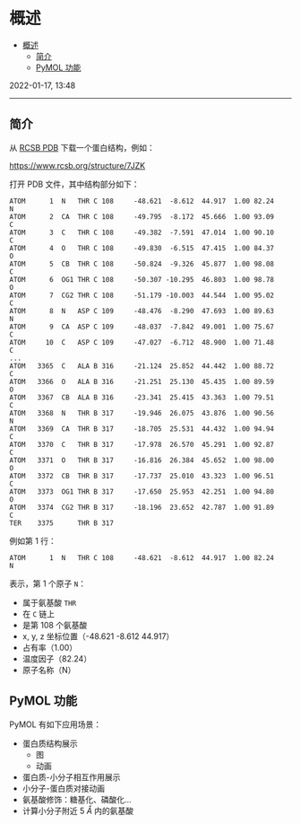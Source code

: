 # 概述

- [概述](#概述)
  - [简介](#简介)
  - [PyMOL 功能](#pymol-功能)

2022-01-17, 13:48
***

## 简介

从 [RCSB PDB](https://www.rcsb.org/) 下载一个蛋白结构，例如：

https://www.rcsb.org/structure/7JZK

打开 PDB 文件，其中结构部分如下：

```pdb
ATOM      1  N   THR C 108     -48.621  -8.612  44.917  1.00 82.24           N  
ATOM      2  CA  THR C 108     -49.795  -8.172  45.666  1.00 93.09           C  
ATOM      3  C   THR C 108     -49.382  -7.591  47.014  1.00 90.10           C  
ATOM      4  O   THR C 108     -49.830  -6.515  47.415  1.00 84.37           O  
ATOM      5  CB  THR C 108     -50.824  -9.326  45.877  1.00 98.08           C  
ATOM      6  OG1 THR C 108     -50.307 -10.295  46.803  1.00 98.78           O  
ATOM      7  CG2 THR C 108     -51.179 -10.003  44.544  1.00 95.02           C  
ATOM      8  N   ASP C 109     -48.476  -8.290  47.693  1.00 89.63           N  
ATOM      9  CA  ASP C 109     -48.037  -7.842  49.001  1.00 75.67           C  
ATOM     10  C   ASP C 109     -47.027  -6.712  48.900  1.00 71.48           C  
...
ATOM   3365  C   ALA B 316     -21.124  25.852  44.442  1.00 88.72           C  
ATOM   3366  O   ALA B 316     -21.251  25.130  45.435  1.00 89.59           O  
ATOM   3367  CB  ALA B 316     -23.341  25.415  43.363  1.00 79.51           C  
ATOM   3368  N   THR B 317     -19.946  26.075  43.876  1.00 90.56           N  
ATOM   3369  CA  THR B 317     -18.705  25.531  44.432  1.00 94.94           C  
ATOM   3370  C   THR B 317     -17.978  26.570  45.291  1.00 92.87           C  
ATOM   3371  O   THR B 317     -16.816  26.384  45.652  1.00 98.00           O  
ATOM   3372  CB  THR B 317     -17.737  25.010  43.323  1.00 96.51           C  
ATOM   3373  OG1 THR B 317     -17.650  25.953  42.251  1.00 94.80           O  
ATOM   3374  CG2 THR B 317     -18.196  23.652  42.787  1.00 91.89           C  
TER    3375      THR B 317     
```

例如第 1 行：

```pdb
ATOM      1  N   THR C 108     -48.621  -8.612  44.917  1.00 82.24           N  
```

表示，第 1 个原子 `N`：

- 属于氨基酸 `THR`
- 在 `C` 链上
- 是第 108 个氨基酸
- x, y, z 坐标位置（-48.621  -8.612  44.917）
- 占有率（1.00）
- 温度因子（82.24）
- 原子名称（N）

## PyMOL 功能

PyMOL 有如下应用场景：

- 蛋白质结构展示
  - 图
  - 动画
- 蛋白质-小分子相互作用展示
- 小分子-蛋白质对接动画
- 氨基酸修饰：糖基化、磷酸化...
- 计算小分子附近 5 $\mathring{A}$ 内的氨基酸
